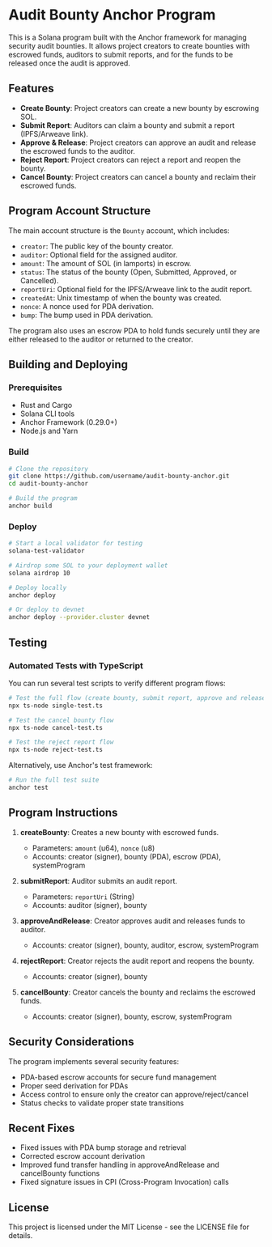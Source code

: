 # Audit Bounty Anchor Program

This is a Solana program built with the Anchor framework for managing security audit bounties. It allows project creators to create bounties with escrowed funds, auditors to submit reports, and for the funds to be released once the audit is approved.

## Features

- **Create Bounty**: Project creators can create a new bounty by escrowing SOL.
- **Submit Report**: Auditors can claim a bounty and submit a report (IPFS/Arweave link).
- **Approve & Release**: Project creators can approve an audit and release the escrowed funds to the auditor.
- **Reject Report**: Project creators can reject a report and reopen the bounty.
- **Cancel Bounty**: Project creators can cancel a bounty and reclaim their escrowed funds.

## Program Account Structure

The main account structure is the `Bounty` account, which includes:

- `creator`: The public key of the bounty creator.
- `auditor`: Optional field for the assigned auditor.
- `amount`: The amount of SOL (in lamports) in escrow.
- `status`: The status of the bounty (Open, Submitted, Approved, or Cancelled).
- `reportUri`: Optional field for the IPFS/Arweave link to the audit report.
- `createdAt`: Unix timestamp of when the bounty was created.
- `nonce`: A nonce used for PDA derivation.
- `bump`: The bump used in PDA derivation.

The program also uses an escrow PDA to hold funds securely until they are either released to the auditor or returned to the creator.

## Building and Deploying

### Prerequisites

- Rust and Cargo
- Solana CLI tools
- Anchor Framework (0.29.0+)
- Node.js and Yarn

### Build

```bash
# Clone the repository
git clone https://github.com/username/audit-bounty-anchor.git
cd audit-bounty-anchor

# Build the program
anchor build
```

### Deploy

```bash
# Start a local validator for testing
solana-test-validator

# Airdrop some SOL to your deployment wallet
solana airdrop 10

# Deploy locally
anchor deploy

# Or deploy to devnet
anchor deploy --provider.cluster devnet
```

## Testing

### Automated Tests with TypeScript

You can run several test scripts to verify different program flows:

```bash
# Test the full flow (create bounty, submit report, approve and release)
npx ts-node single-test.ts

# Test the cancel bounty flow
npx ts-node cancel-test.ts

# Test the reject report flow
npx ts-node reject-test.ts
```

Alternatively, use Anchor's test framework:

```bash
# Run the full test suite
anchor test
```

## Program Instructions

1. **createBounty**: Creates a new bounty with escrowed funds.
   - Parameters: `amount` (u64), `nonce` (u8)
   - Accounts: creator (signer), bounty (PDA), escrow (PDA), systemProgram

2. **submitReport**: Auditor submits an audit report.
   - Parameters: `reportUri` (String)
   - Accounts: auditor (signer), bounty

3. **approveAndRelease**: Creator approves audit and releases funds to auditor.
   - Accounts: creator (signer), bounty, auditor, escrow, systemProgram

4. **rejectReport**: Creator rejects the audit report and reopens the bounty.
   - Accounts: creator (signer), bounty

5. **cancelBounty**: Creator cancels the bounty and reclaims the escrowed funds.
   - Accounts: creator (signer), bounty, escrow, systemProgram

## Security Considerations

The program implements several security features:

- PDA-based escrow accounts for secure fund management
- Proper seed derivation for PDAs
- Access control to ensure only the creator can approve/reject/cancel
- Status checks to validate proper state transitions

## Recent Fixes

- Fixed issues with PDA bump storage and retrieval
- Corrected escrow account derivation
- Improved fund transfer handling in approveAndRelease and cancelBounty functions
- Fixed signature issues in CPI (Cross-Program Invocation) calls

## License

This project is licensed under the MIT License - see the LICENSE file for details. 
